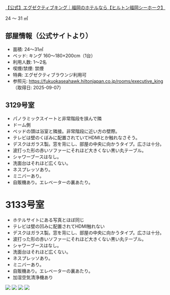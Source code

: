 [【公式】エグゼクティブキング｜福岡のホテルなら【ヒルトン福岡シーホーク】](https://fukuokaseahawk.hiltonjapan.co.jp/rooms/executive_king)

24 〜 31 ㎡

## 部屋情報（公式サイトより）
- 面積: 24～31㎡
- ベッド: キング 160～180×200cm（1台）
- 利用人数: 1～2名
- 喫煙/禁煙: 禁煙
- 特典: エグゼクティブラウンジ利用可
- 参照元: https://fukuokaseahawk.hiltonjapan.co.jp/rooms/executive_king （取得日: 2025-09-07）

## 3129号室

-   パノラミックスイートと非常階段を挟んで隣
-   ドーム側
-   ベッドの頭は浴室と隣接。非常階段に近い方の壁際。
-   テレビは壁のくぼみに配置されていてHDMIとか触れなさそう。
-   デスクはガラス製。窓を背にし、部屋の中央に向かうタイプ。広さは十分。
-   波打った形の赤いソファーにそれほど大きくない黒い丸テーブル。
-   シャワーブースはなし。
-   洗面台はそれほど広くない。
-   ネスプレッソあり。
-   ミニバーあり。
-   自販機あり。エレベーターの裏あたり。

# 3133号室

- ホテルサイトにある写真とほぼ同じ
- テレビは壁の凹みに配置されてHDMI触れない
-   デスクはガラス製。窓を背にし、部屋の中央に向かうタイプ。広さは十分。
-   波打った形の赤いソファーにそれほど大きくない黒い丸テーブル。
-   シャワーブースはなし。
-   洗面台はそれほど広くない。
-   ネスプレッソあり。
-   ミニバーあり。
-   自販機あり。エレベーターの裏あたり。
-   加湿空気清浄機あり

![](../../../../images/2025/08/A85080F0-3ACF-46DE-9E40-7A824B647B2D.jpeg)
![](../../../../images/2025/08/3FA0465C-6D7C-45AE-B716-54AFD3F405B0.jpeg)
![](../../../../images/2025/08/9769DF94-0078-43AB-93B5-8DE6457524BD.jpeg)
![](../../../../images/2025/08/7850256C-690B-4EF9-AF32-3D051BD15D24.jpeg)
